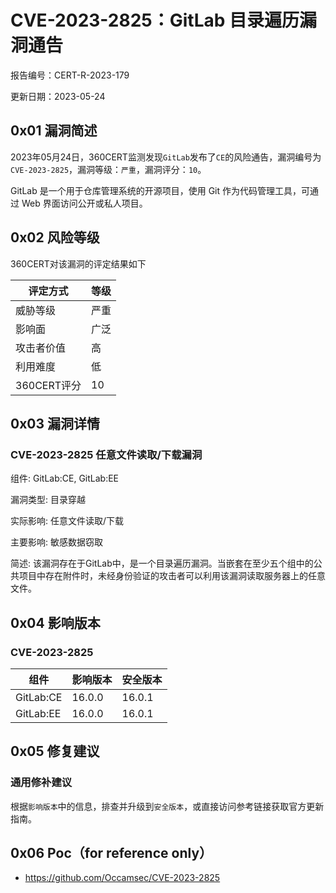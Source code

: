 # CVE-2023-2825：GitLab 目录遍历漏洞通告

报告编号：CERT-R-2023-179

更新日期：2023-05-24

## 0x01  漏洞简述

2023年05月24日，360CERT监测发现`GitLab`发布了`CE`的风险通告，漏洞编号为`CVE-2023-2825`，漏洞等级：`严重`，漏洞评分：`10`。

GitLab 是一个用于仓库管理系统的开源项目，使用 Git 作为代码管理工具，可通过 Web 界面访问公开或私人项目。

## 0x02  风险等级

360CERT对该漏洞的评定结果如下

| 评定方式    | 等级 |
| ----------- | ---- |
| 威胁等级    | 严重 |
| 影响面      | 广泛 |
| 攻击者价值  | 高   |
| 利用难度    | 低   |
| 360CERT评分 | 10   |

## 0x03  漏洞详情

### CVE-2023-2825 任意文件读取/下载漏洞

组件: GitLab:CE, GitLab:EE

漏洞类型: 目录穿越

实际影响: 任意文件读取/下载

主要影响: 敏感数据窃取

简述: 该漏洞存在于GitLab中，是一个目录遍历漏洞。当嵌套在至少五个组中的公共项目中存在附件时，未经身份验证的攻击者可以利用该漏洞读取服务器上的任意文件。

## 0x04  影响版本

### CVE-2023-2825

| 组件      | 影响版本 | 安全版本 |
| --------- | -------- | -------- |
| GitLab:CE | 16.0.0   | 16.0.1   |
| GitLab:EE | 16.0.0   | 16.0.1   |

## 0x05  修复建议

### 通用修补建议

根据`影响版本`中的信息，排查并升级到`安全版本`，或直接访问参考链接获取官方更新指南。

## 0x06 Poc（for reference only）

- https://github.com/Occamsec/CVE-2023-2825